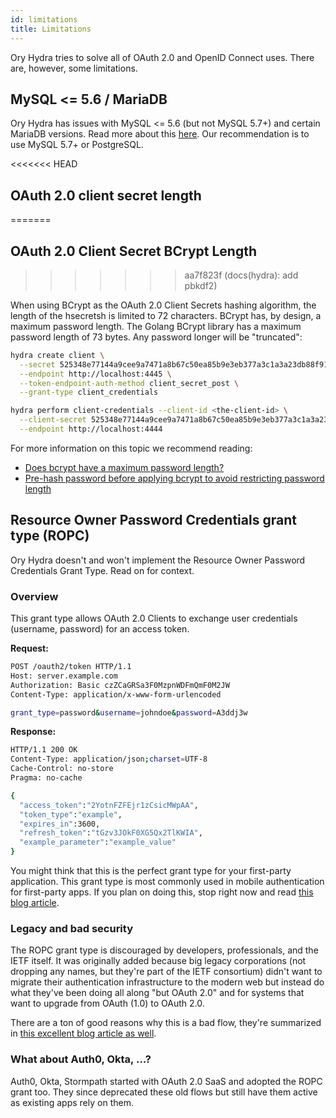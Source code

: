 ```yaml
---
id: limitations
title: Limitations
---
```


Ory Hydra tries to solve all of OAuth 2.0 and OpenID Connect uses. There are, however, some limitations.

## MySQL <= 5.6 / MariaDB

Ory Hydra has issues with MySQL <= 5.6 (but not MySQL 5.7+) and certain MariaDB versions. Read more about this
[here](https://github.com/ory/hydra/issues/377). Our recommendation is to use MySQL 5.7+ or PostgreSQL.

<<<<<<< HEAD
## OAuth 2.0 client secret length
=======
## OAuth 2.0 Client Secret BCrypt Length
>>>>>>> aa7f823f (docs(hydra): add pbkdf2)

When using BCrypt as the OAuth 2.0 Client Secrets hashing algorithm, the length of the hsecretsh is limited to 72 characters. BCrypt has, by design, a maximum password length. The Golang BCrypt library has
a maximum password length of 73 bytes. Any password longer will be "truncated":

```sh
hydra create client \
  --secret 525348e77144a9cee9a7471a8b67c50ea85b9e3eb377a3c1a3a23db88f9150eefe76e6a339fdbc62b817595f53d72549d9ebe36438f8c2619846b963e9f43a94 \
  --endpoint http://localhost:4445 \
  --token-endpoint-auth-method client_secret_post \
  --grant-type client_credentials

hydra perform client-credentials --client-id <the-client-id> \
  --client-secret 525348e77144a9cee9a7471a8b67c50ea85b9e3eb377a3c1a3a23db88f9150eefe76e6a3 \
  --endpoint http://localhost:4444
```

For more information on this topic we recommend reading:

- [Does bcrypt have a maximum password length?](https://security.stackexchange.com/questions/39849/does-bcrypt-have-a-maximum-password-length)
- [Pre-hash password before applying bcrypt to avoid restricting password length](https://security.stackexchange.com/questions/6623/pre-hash-password-before-applying-bcrypt-to-avoid-restricting-password-length)

## Resource Owner Password Credentials grant type (ROPC)

Ory Hydra doesn't and won't implement the Resource Owner Password Credentials Grant Type. Read on for context.

### Overview

This grant type allows OAuth 2.0 Clients to exchange user credentials (username, password) for an access token.

**Request:**

```sh
POST /oauth2/token HTTP/1.1
Host: server.example.com
Authorization: Basic czZCaGRSa3F0MzpnWDFmQmF0M2JW
Content-Type: application/x-www-form-urlencoded

grant_type=password&username=johndoe&password=A3ddj3w
```

**Response:**

```sh
HTTP/1.1 200 OK
Content-Type: application/json;charset=UTF-8
Cache-Control: no-store
Pragma: no-cache

{
  "access_token":"2YotnFZFEjr1zCsicMWpAA",
  "token_type":"example",
  "expires_in":3600,
  "refresh_token":"tGzv3JOkF0XG5Qx2TlKWIA",
  "example_parameter":"example_value"
}
```

You might think that this is the perfect grant type for your first-party application. This grant type is most commonly used in
mobile authentication for first-party apps. If you plan on doing this, stop right now and read
[this blog article](https://www.ory.sh/oauth2-for-mobile-app-spa-browser).

### Legacy and bad security

The ROPC grant type is discouraged by developers, professionals, and the IETF itself. It was originally added because big legacy
corporations (not dropping any names, but they're part of the IETF consortium) didn't want to migrate their authentication
infrastructure to the modern web but instead do what they've been doing all along "but OAuth 2.0" and for systems that want to
upgrade from OAuth (1.0) to OAuth 2.0.

There are a ton of good reasons why this is a bad flow, they're summarized in
[this excellent blog article as well](https://www.scottbrady91.com/OAuth/Why-the-Resource-Owner-Password-Credentials-Grant-Type-is-not-Authentication-nor-Suitable-for-Modern-Applications).

### What about Auth0, Okta, ...?

Auth0, Okta, Stormpath started with OAuth 2.0 SaaS and adopted the ROPC grant too. They since deprecated these old flows but still
have them active as existing apps rely on them.
